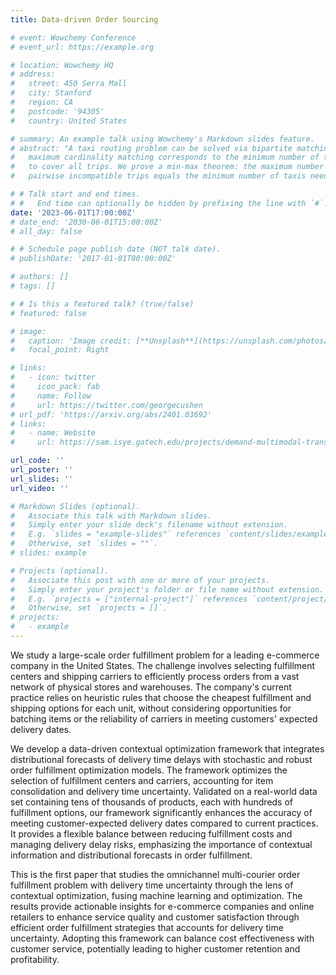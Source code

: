 ```yaml
---
title: Data-driven Order Sourcing

# event: Wowchemy Conference
# event_url: https://example.org

# location: Wowchemy HQ
# address:
#   street: 450 Serra Mall
#   city: Stanford
#   region: CA
#   postcode: '94305'
#   country: United States

# summary: An example talk using Wowchemy's Markdown slides feature.
# abstract: "A taxi routing problem can be solved via bipartite matching, where a
#   maximum cardinality matching corresponds to the minimum number of taxis needed
#   to cover all trips. We prove a min-max theorem: the maximum number of
#   pairwise incompatible trips equals the minimum number of taxis needed."

# # Talk start and end times.
# #   End time can optionally be hidden by prefixing the line with `#`.
date: '2023-06-01T17:00:00Z'
# date_end: '2030-06-01T15:00:00Z'
# all_day: false

# # Schedule page publish date (NOT talk date).
# publishDate: '2017-01-01T00:00:00Z'

# authors: []
# tags: []

# # Is this a featured talk? (true/false)
# featured: false

# image:
#   caption: 'Image credit: [**Unsplash**](https://unsplash.com/photos/bzdhc5b3Bxs)'
#   focal_point: Right

# links:
#   - icon: twitter
#     icon_pack: fab
#     name: Follow
#     url: https://twitter.com/georgecushen
# url_pdf: 'https://arxiv.org/abs/2401.03692'
# links:
#   - name: Website
#     url: https://sam.isye.gatech.edu/projects/demand-multimodal-transit-systems/savannah-project

url_code: ''
url_poster: ''
url_slides: ''
url_video: ''

# Markdown Slides (optional).
#   Associate this talk with Markdown slides.
#   Simply enter your slide deck's filename without extension.
#   E.g. `slides = "example-slides"` references `content/slides/example-slides.md`.
#   Otherwise, set `slides = ""`.
# slides: example

# Projects (optional).
#   Associate this post with one or more of your projects.
#   Simply enter your project's folder or file name without extension.
#   E.g. `projects = ["internal-project"]` references `content/project/deep-learning/index.md`.
#   Otherwise, set `projects = []`.
# projects:
#   - example
---
```

We study a large-scale order fulfillment problem for a leading e-commerce company in the United States. The challenge involves selecting fulfillment centers and shipping carriers to efficiently process orders from a vast network of physical stores and warehouses. The company's current practice relies on heuristic rules that choose the cheapest fulfillment and shipping options for each unit, without considering opportunities for batching items or the reliability of carriers in meeting customers' expected delivery dates.

We develop a data-driven contextual optimization framework that integrates distributional forecasts of delivery time delays with stochastic and robust order fulfillment optimization models. The framework optimizes the selection of fulfillment centers and carriers, accounting for item consolidation and delivery time uncertainty. Validated on a real-world data set containing tens of thousands of products, each with hundreds of fulfillment options, our framework significantly enhances the accuracy of meeting customer-expected delivery dates compared to current practices. It provides a flexible balance between reducing fulfillment costs and managing delivery delay risks, emphasizing the importance of contextual information and distributional forecasts in order fulfillment.

This is the first paper that studies the omnichannel multi-courier order fulfillment problem with delivery time uncertainty through the lens of contextual optimization, fusing machine learning and optimization. 
The results provide actionable insights for e-commerce companies and online retailers to enhance service quality and customer satisfaction through efficient order fulfillment strategies that accounts for delivery time uncertainty. Adopting this framework can balance cost effectiveness with customer service, potentially leading to higher customer retention and profitability.